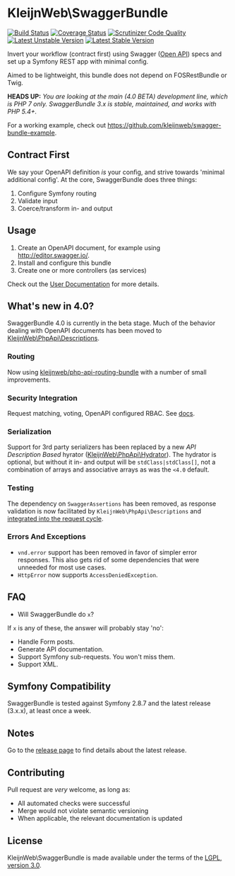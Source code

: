 # KleijnWeb\SwaggerBundle 
[![Build Status](https://travis-ci.org/kleijnweb/swagger-bundle.svg?branch=master)](https://travis-ci.org/kleijnweb/swagger-bundle)
[![Coverage Status](https://coveralls.io/repos/github/kleijnweb/swagger-bundle/badge.svg?branch=master)](https://coveralls.io/github/kleijnweb/swagger-bundle?branch=master)
[![Scrutinizer Code Quality](https://scrutinizer-ci.com/g/kleijnweb/swagger-bundle/badges/quality-score.png?b=master)](https://scrutinizer-ci.com/g/kleijnweb/swagger-bundle/?branch=master)
[![Latest Unstable Version](https://poser.pugx.org/kleijnweb/swagger-bundle/v/unstable)](https://packagist.org/packages/kleijnweb/swagger-bundle)
[![Latest Stable Version](https://poser.pugx.org/kleijnweb/swagger-bundle/v/stable)](https://packagist.org/packages/kleijnweb/swagger-bundle)

Invert your workflow (contract first) using Swagger ([Open API](https://openapis.org/)) specs and set up a Symfony REST app with minimal config.

Aimed to be lightweight, this bundle does not depend on FOSRestBundle or Twig.

**HEADS UP:** _You are looking at the main (4.0 BETA) development line, which is PHP 7 only. SwaggerBundle 3.x is stable, maintained, and works with PHP 5.4+._

For a working example, check out https://github.com/kleijnweb/swagger-bundle-example.

## Contract First

We say your OpenAPI definition *is* your config, and strive towards 'minimal additional config'. At the core, SwaggerBundle does three things:

 1. Configure Symfony routing
 2. Validate input
 3. Coerce/transform in- and output

## Usage

1. Create an OpenAPI document, for example using http://editor.swagger.io/.
2. Install and configure this bundle 
3. Create one or more controllers (as services)

Check out the [User Documentation](docs.md) for more details. 

## What's new in 4.0?

SwaggerBundle 4.0 is currently in the beta stage. Much of the behavior dealing with OpenAPI documents has been moved to [KleijnWeb\PhpApi\Descriptions](https://github.com/kleijnweb/php-api-descriptions).

### Routing
 
Now using [kleijnweb/php-api-routing-bundle](https://github.com/kleijnweb/php-api-routing-bundle) with a number of small improvements.

### Security Integration
 
Request matching, voting, OpenAPI configured RBAC. See [docs](docs.md#security).

### Serialization
 
Support for 3rd party serializers has been replaced by a new _API Description Based_ hyrator ([KleijnWeb\PhpApi\Hydrator](https://github.com/kleijnweb/php-api-hydrator)). The hydrator is optional, but without it in- and output will be `stdClass|stdClass[]`, not a combination of arrays and associative arrays as was the `<4.0` default. 

### Testing
 
The dependency on `SwaggerAssertions` has been removed, as response validation is now facilitated by `KleijnWeb\PhpApi\Descriptions` and [integrated into the request cycle](docs.md#testing).

### Errors And Exceptions
 
 - `vnd.error` support has been removed in favor of simpler error responses. This also gets rid of some dependencies that were unneeded for most use cases.
 - `HttpError` now supports `AccessDeniedException`.

## FAQ
 
  - Will SwaggerBundle do `x`?
  
 If `x` is any of these, the answer will probably stay 'no':
 
  * Handle Form posts.
  * Generate API documentation.
  * Support Symfony sub-requests. You won't miss them.
  * Support XML.
  
## Symfony Compatibility
 
SwaggerBundle is tested against Symfony 2.8.7 and the latest release (3.x.x), at least once a week.

## Notes
 
Go to the [release page](https://github.com/kleijnweb/swagger-bundle/releases) to find details about the latest release.
 
## Contributing

Pull request are *very* welcome, as long as:

 - All automated checks were successful
 - Merge would not violate semantic versioning 
 - When applicable, the relevant documentation is updated
 
## License
 
KleijnWeb\SwaggerBundle is made available under the terms of the [LGPL, version 3.0](https://spdx.org/licenses/LGPL-3.0.html#licenseText).
